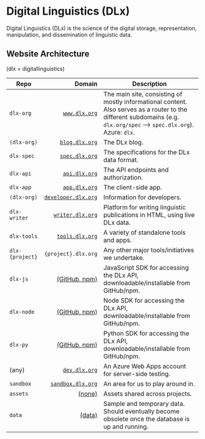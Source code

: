 # Digital Linguistics (DLx)
Digital Linguistics (DLx) is the science of the digital storage, representation, manipulation, and dissemination of linguistic data.

## Website Architecture
(dlx = digitallinguistics)

Repo            | Domain                    | Description
--------------- | ------------------------: | -----------
`dlx-org`       |       [`www.dlx.org`][1]  | The main site, consisting of mostly informational content. Also serves as a router to the different subdomains (e.g. `dlx.org/spec` --> `spec.dlx.org`). Azure: `dlx`.
`(dlx-org)`     |      [`blog.dlx.org`][2] | The DLx blog.
`dlx-spec`      |      [`spec.dlx.org`][3]  | The specifications for the DLx data format.
`dlx-api`       |       [`api.dlx.org`][4]  | The API endpoints and authorization.
`dlx-app`       |       [`app.dlx.org`][5]  | The client-side app.
`(dlx-org)`     | [`developer.dlx.org`][6]  | Information for developers.
`dlx-writer`    |    [`writer.dlx.org`][7]  | Platform for writing linguistic publications in HTML, using live DLx data.
`dlx-tools`     |     [`tools.dlx.org`][8]  | A variety of standalone tools and apps.
`dlx-{project}` |  `{project}.dlx.org`      | Any other major tools/initiatives we undertake.
`dlx-js`        |       [(GitHub, npm)][9]  | JavaScript SDK for accessing the DLx API, downloadable/installable from GitHub/npm.
`dlx-node`      |       [(GitHub, npm)][10] | Node SDK for accessing the DLx API, downloadable/installable from GitHub/npm.
`dlx-py`        |       [(GitHub, npm)][11] | Python SDK for accessing the DLx API, downloadable/installable from GitHub/npm.
 (any)          |       [`dev.dlx.org`][12] | An Azure Web Apps account for server-side testing.
`sandbox`       |   [`sandbox.dlx.org`][13] | An area for us to play around in.
`assets`        |              [(none)][14] | Assets shared across projects.
`data`          |              [(data)][15] | Sample and temporary data. Should eventually become obsolete once the database is up and running.

[1]:  http://digitallinguistics.org/
[2]: http://blog.digitallinguistics.org/
[3]:  http://spec.digitallinguistics.org/
[4]:  https://api.digitallinguistics.org/
[5]:  http://app.digitallinguistics.org/
[6]:  http://developer.digitallinguistics.org/
[7]:  http://writer.digitallinguistics.org/
[8]:  http://tools.digitallinguistics.org/
[9]:  https://github.com/digitallinguistics/dlx-js/
[10]: https://github.com/digitallinguistics/dlx-node/
[11]: https://github.com/digitallinguistics/dlx-py/
[12]: http://dev.digitallinguistics.org/
[13]: http://sandbox.digitallinguistics.org/
[14]: https://github.com/digitallinguistics/assets/
[15]: https://github.com/digitallinguistics/data/
